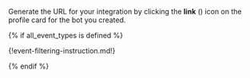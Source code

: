 Generate the URL for your integration by clicking the **link** (<i
class="fa fa-link"></i>) icon on the profile card for the bot you
created.

{% if all_event_types is defined %}

{!event-filtering-instruction.md!}

{% endif %}
